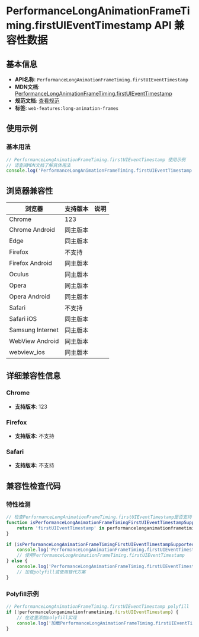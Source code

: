 # PerformanceLongAnimationFrameTiming.firstUIEventTimestamp API 兼容性数据

## 基本信息

- **API名称**: `PerformanceLongAnimationFrameTiming.firstUIEventTimestamp`
- **MDN文档**: [PerformanceLongAnimationFrameTiming.firstUIEventTimestamp](https://developer.mozilla.org/docs/Web/API/PerformanceLongAnimationFrameTiming/firstUIEventTimestamp)
- **规范文档**: [查看规范](https://w3c.github.io/long-animation-frames/#dom-performancelonganimationframetiming-firstuieventtimestamp)
- **标签**: `web-features:long-animation-frames`

## 使用示例

### 基本用法

```javascript
// PerformanceLongAnimationFrameTiming.firstUIEventTimestamp 使用示例
// 请查阅MDN文档了解具体用法
console.log('PerformanceLongAnimationFrameTiming.firstUIEventTimestamp API');
```

## 浏览器兼容性

| 浏览器 | 支持版本 | 说明 |
|--------|----------|------|
| Chrome | 123 |  |
| Chrome Android | 同主版本 |  |
| Edge | 同主版本 |  |
| Firefox | 不支持 |  |
| Firefox Android | 同主版本 |  |
| Oculus | 同主版本 |  |
| Opera | 同主版本 |  |
| Opera Android | 同主版本 |  |
| Safari | 不支持 |  |
| Safari iOS | 同主版本 |  |
| Samsung Internet | 同主版本 |  |
| WebView Android | 同主版本 |  |
| webview_ios | 同主版本 |  |

## 详细兼容性信息

### Chrome

- **支持版本**: 123

### Firefox

- **支持版本**: 不支持

### Safari

- **支持版本**: 不支持

## 兼容性检查代码

### 特性检测

```javascript
// 检查PerformanceLongAnimationFrameTiming.firstUIEventTimestamp是否支持
function isPerformanceLongAnimationFrameTimingFirstUIEventTimestampSupported() {
    return 'firstUIEventTimestamp' in performancelonganimationframetiming && typeof performancelonganimationframetiming.firstUIEventTimestamp === 'function';
}

if (isPerformanceLongAnimationFrameTimingFirstUIEventTimestampSupported()) {
    console.log('PerformanceLongAnimationFrameTiming.firstUIEventTimestamp 支持');
    // 使用PerformanceLongAnimationFrameTiming.firstUIEventTimestamp
} else {
    console.log('PerformanceLongAnimationFrameTiming.firstUIEventTimestamp 不支持，需要polyfill');
    // 加载polyfill或使用替代方案
}
```

### Polyfill示例

```javascript
// PerformanceLongAnimationFrameTiming.firstUIEventTimestamp polyfill
if (!performancelonganimationframetiming.firstUIEventTimestamp) {
    // 在这里添加polyfill实现
    console.log('加载PerformanceLongAnimationFrameTiming.firstUIEventTimestamp polyfill');
}
```

